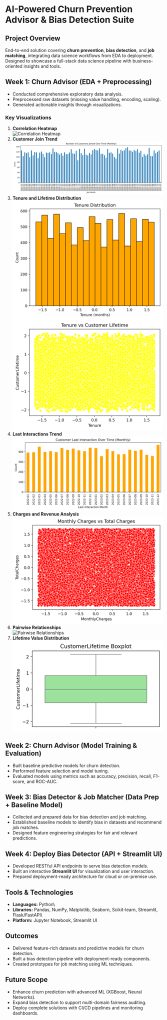 # AI-Powered Churn Prevention Advisor & Bias Detection Suite

## Project Overview

End-to-end solution covering **churn prevention**, **bias detection**,
and **job matching**, integrating data science workflows from EDA to
deployment. Designed to showcase a full-stack data science pipeline with
business-oriented insights and tools.

## Week 1: Churn Advisor (EDA + Preprocessing)

-   Conducted comprehensive exploratory data analysis.
-   Preprocessed raw datasets (missing value handling, encoding,
    scaling).
-   Generated actionable insights through visualizations.

### Key Visualizations

1.  **Correlation Heatmap**\
    ![Correlation Heatmap]([Correlation_Heatmap.png])
2.  **Customer Join Trend**\
    ![Customers Joined](Customers_joined.png)
3.  **Tenure and Lifetime Distribution**\
    ![Tenure Distribution](Tenure_Distribution.png)\
    ![Tenure vs Customer Lifetime](Tenure_vs_Customer_Lifetime.png)
4.  **Last Interactions Trend**\
    ![Last Interactions](Last_interactions.png)
5.  **Charges and Revenue Analysis**\
    ![Monthly vs Total Charges](Monthly_Charges_vs_Total_Charges.png)
6.  **Pairwise Relationships**\
    ![Pairwise Relationships](Pairwise_Relationships.png)
7.  **Lifetime Value Distribution**\
    ![Distribution Plots](Distribution_Plots.png)

## Week 2: Churn Advisor (Model Training & Evaluation)

-   Built baseline predictive models for churn detection.
-   Performed feature selection and model tuning.
-   Evaluated models using metrics such as accuracy, precision, recall,
    F1-score, and ROC-AUC.

## Week 3: Bias Detector & Job Matcher (Data Prep + Baseline Model)

-   Collected and prepared data for bias detection and job matching.
-   Established baseline models to identify bias in datasets and
    recommend job matches.
-   Designed feature engineering strategies for fair and relevant
    predictions.

## Week 4: Deploy Bias Detector (API + Streamlit UI)

-   Developed RESTful API endpoints to serve bias detection models.
-   Built an interactive **Streamlit UI** for visualization and user
    interaction.
-   Prepared deployment-ready architecture for cloud or on-premise use.

## Tools & Technologies

-   **Languages:** Python\
-   **Libraries:** Pandas, NumPy, Matplotlib, Seaborn, Scikit-learn,
    Streamlit, Flask/FastAPI\
-   **Platform:** Jupyter Notebook, Streamlit UI

## Outcomes

-   Delivered feature-rich datasets and predictive models for churn
    detection.
-   Built a bias detection pipeline with deployment-ready components.
-   Created prototypes for job matching using ML techniques.

## Future Scope

-   Enhance churn prediction with advanced ML (XGBoost, Neural
    Networks).
-   Expand bias detection to support multi-domain fairness auditing.
-   Deploy complete solutions with CI/CD pipelines and monitoring
    dashboards.
